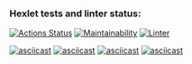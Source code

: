 ### Hexlet tests and linter status:
[![Actions Status](https://github.com/mirolev98/frontend-project-lvl1/workflows/hexlet-check/badge.svg)](https://github.com/mirolev98/frontend-project-lvl1/actions)
[![Maintainability](https://api.codeclimate.com/v1/badges/a99a88d28ad37a79dbf6/maintainability)](https://codeclimate.com/github/codeclimate/codeclimate/maintainability)
[![Linter](https://github.com/mirolev98/frontend-project-lvl1/workflows/linter/badge.svg)](https://github.com/mirolev98/frontend-project-lvl1/actions/workflows/linter.yml)

[![asciicast](https://asciinema.org/a/488491.svg)](https://asciinema.org/a/488491)
[![asciicast](https://asciinema.org/a/488722.svg)](https://asciinema.org/a/488722)
[![asciicast](https://asciinema.org/a/488751.svg)](https://asciinema.org/a/488751)
[![asciicast](https://asciinema.org/a/488987.svg)](https://asciinema.org/a/488987)
